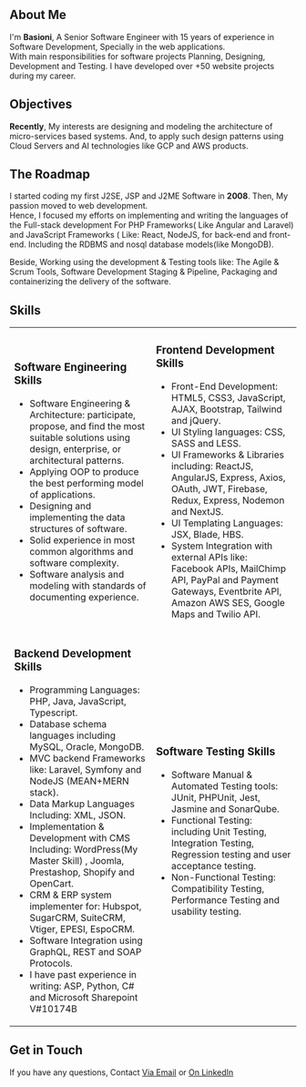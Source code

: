 <h2> About Me</h2>
<p>
  I'm <b>Basioni</b>, A Senior Software Engineer with 15 years of experience in Software Development, Specially in the web applications.
  <br/>
  With main responsibilities for software projects Planning, Designing, Development and Testing. I have developed over +50 website projects during my career.
</p>
<h2>Objectives</h2>
<p>
  <b>Recently</b>, My interests are designing and modeling the architecture of micro-services based systems. And, to apply such design patterns using Cloud Servers and AI technologies like GCP and AWS products. 
</p>

<h2>The Roadmap</h2>
<p>
I started coding my first J2SE, JSP and J2ME Software in <b>2008</b>. 
  Then, My passion moved to web development. 
 <br/>
  Hence, I focused my efforts on implementing and writing the languages of the Full-stack development For PHP Frameworks( Like Angular and Laravel) and JavaScript Frameworks ( Like: React, NodeJS, for back-end and front-end. Including the RDBMS and nosql database models(like MongoDB). 
</p>
<p>
Beside, Working using the development & Testing tools like: The Agile & Scrum Tools, Software Development Staging & Pipeline, Packaging and containerizing the delivery of the software.
</p>

<h2>Skills</h2>
<table>
  <tr>
    <td>
      <h3>Software Engineering Skills</h3>
<ul>
<li>Software Engineering & Architecture: participate, propose, and find the most suitable solutions using design, enterprise, or architectural patterns.</li> 
  <li>Applying OOP to produce the best performing model of applications.</li>
  <li>Designing and implementing the data structures of software.</li>
<li>Solid experience in most common algorithms and software complexity. </li>
<li>Software analysis and modeling with standards of documenting experience. </li>
</ul>
    </td>
    <td>
      <h3>Frontend Development Skills</h3>
      <ul>
      <li>Front-End Development: HTML5, CSS3, JavaScript, AJAX, Bootstrap, Tailwind and jQuery.</li>
      <li>UI Styling languages: CSS, SASS and LESS.</li>
      <li>UI Frameworks & Libraries including: ReactJS, AngularJS, Express, Axios, OAuth, JWT, Firebase, Redux, Express, Nodemon and NextJS.</li>
      <li>UI Templating Languages: JSX, Blade, HBS.</li>
      <li>System Integration with external APIs like:  Facebook APIs, MailChimp API, PayPal and Payment Gateways, Eventbrite API, Amazon AWS SES, Google Maps and Twilio API. </li>
      </ul>
    </td>
  </tr>
  <tr>
    <td>
      <h3>Backend Development Skills</h3>
      <ul>
        <li>Programming Languages: PHP, Java, JavaScript, Typescript.</li>
        <li>Database schema languages including MySQL, Oracle, MongoDB.</li>
        <li>MVC backend Frameworks like: Laravel, Symfony and NodeJS (MEAN+MERN stack).</li>
        <li>Data Markup Languages Including: XML, JSON. </li>
        <li>Implementation & Development with CMS Including: WordPress(My Master Skill) , Joomla, Prestashop, Shopify and OpenCart.</li>
        <li>CRM & ERP system implementer for: Hubspot, SugarCRM, SuiteCRM, Vtiger, EPESI, EspoCRM.</li>
        <li>Software Integration using GraphQL, REST and SOAP Protocols.</li>
        <li>I have past experience in writing: ASP, Python, C# and Microsoft Sharepoint V#10174B</li>
      </ul>
    </td>
    <td>
      <h3>Software Testing Skills</h3>
      <ul>
      <li>Software Manual & Automated Testing tools: JUnit, PHPUnit, Jest, Jasmine and SonarQube.</li> 
      <li>Functional Testing: including Unit Testing, Integration Testing, Regression testing and user acceptance testing. </li>
      <li>Non-Functional Testing: Compatibility Testing, Performance Testing and usability testing. </li>
      </ul>    
     </td>
  </tr>
 </table>




<h2>Get in Touch</h2>
<p>If you have any questions, Contact <a href="mailto:eng.ahmed.bassioni@gmail.com">Via Email</a> or <a href="https://www.linkedin.com/in/basioni/">On LinkedIn</a>


